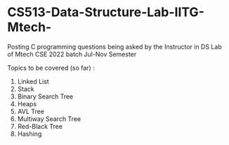 # CS513-Data-Structure-Lab-IITG-Mtech-
Posting C programming questions being asked by the Instructor in DS Lab of Mtech CSE 2022 batch Jul-Nov Semester

Topics to be covered (so far) :

1. Linked List
2. Stack
3. Binary Search Tree
4. Heaps
5. AVL Tree
6. Multiway Search Tree
7. Red-Black Tree
8. Hashing

